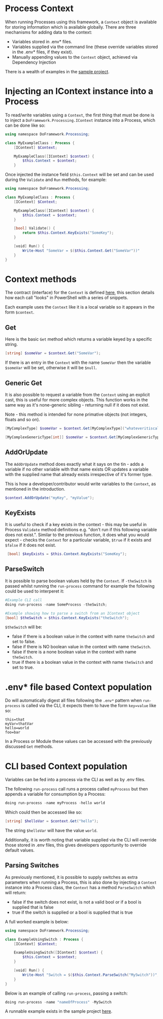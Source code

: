 # Process Context
When running Processes using this framework, a `Context` object is available for storing information which is available globally. There are three mechanisms for adding data to the context:
- Variables stored in .env* files.
- Variables supplied via the command line (these override variables stored in the .env* files, if they exist).
- Manually appending values to the `Context` object, achieved via Dependency Injection

There is a wealth of examples in the [sample project](../Sample/SampleProject).

# Injecting an IContext instance into a Process
To read/write variables using a `Context`, the first thing that must be done is to inject a `DoFramework.Processing.IContext` instance into a Process, which can be done like so:

```PowerShell
using namespace DoFramework.Processing;

class MyExampleClass : Process {
    [IContext] $Context;

    MyExampleClass([IContext] $context) {
        $this.Context = $context;
    }    
```

Once injected the instance field `$this.Context` will be set and can be used during the `Validate` and `Run` methods, for example:

```PowerShell
using namespace DoFramework.Processing;

class MyExampleClass : Process {
    [IContext] $Context;

    MyExampleClass([IContext] $context) {
        $this.Context = $context;
    }    

    [bool] Validate() {
        return $this.Context.KeyExists("SomeKey");
    }

    [void] Run() {
        Write-Host "SomeVar = $($this.Context.Get("SomeVar"))" 
    }
}
```

# Context methods
The contract (interface) for the `Context` is defined [here](../src/DoFramework/DoFramework/Processing/Context/IContext.cs), this section details how each call "looks" in PowerShell with a series of snippets.

Each example uses the `Context` like it is a local variable so it appears in the form `$context`.

## Get
Here is the basic `Get` method which returns a variable keyed by a specific string.

```PowerShell
[string] $someVar = $context.Get("SomeVar");
```

If there is an entry in the `Context` with the name `SomeVar` then the variable `$someVar` will be set, otherwise it will be `$null`.

## Generic Get
It is also possible to request a variable from the `Context` using an explicit cast, this is useful for more complex objects. This function works in the same way as it's none-generic sibling - returning null if it does not exist.

Note - this method is intended for none primative objects (not integers, floats and so on).

```PowerShell
[MyComplexType] $someVar = $context.Get[MyComplexType]("whateveritiscalled");

[MyComplexGenericType[int]] $someVar = $context.Get[MyComplexGenericType[int]]("whateveritiscalled");
```

## AddOrUpdate
The `AddOrUpdate` method does exactly what it says on the tin - adds a variable if no other variable with that name exists OR updates a variable with the supplied name that already exists irrespective of it's former type.

This is how a developer/contributor would write variables to the `Context`, as mentioned in the introduction.

```PowerShell
$context.AddOrUpdate("myKey", "myValue");
```

## KeyExists
It is useful to check if a key exists in the context - this may be useful in Process `Validate` method definitions e.g. "don't run if this following variable does not exist.". Similar to the previous function, it does what you would expect - checks the `Context` for a particular variable, `$true` if it exists and `$false` if it does not exist.

```PowerShell
 [bool] $keyExists = $this.Context.KeyExists("SomeKey");
 ```

 ## ParseSwitch
 It is possible to parse boolean values held by the `Context`. If `-theSwitch` is passed whilst running the `run-process` command for example the following could be used to interperet it:

 ```PowerShell
 #Example CLI call
 doing run-process -name SomeProcess -theSwitch;

 #Example showing how to parse a switch from an IContext object
 [bool] $theSwitch = $this.Context.KeyExists("theSwitch");
 ```

 `$theSwitch` will be:
 - false if there is a boolean value in the context with name `theSwitch` and set to false.
 - false if there is NO boolean value in the context with name `theSwitch`.
 - false if there is a none boolean value in the context with name `theSwitch`.
 - true if there is a boolean value in the context with name `theSwitch` and set to true.

 # .env* file based Context population
 Do will automatically digest all files following the `.env*` pattern when `run-process` is called via the CLI, it expects them to have the form `key=value` like so:

 ```
 this=that
 myVar=thatVar
 hello=world
 foo=bar
 ```

 In a Process or Module these values can be accessed with the previously discussed `Get` methods.

 # CLI based Context population
 Variables can be fed into a process via the CLI as well as by .env files.

 The following `run-process` call runs a process called `myProcess` but then appends a variable for consumption by a Process:

 ```PowerShell
 doing run-process -name myProcess -hello world
 ```

 Which could then be accessed like so:

```PowerShell
[string] $helloVar = $context.Get("hello");
```

The string `$helloVar` will have the value `world`.

Additionally, it is worth noting that variable supplied via the CLI will override those stored in .env files, this gives developers opportunity to override default values.

## Parsing Switches
As previously mentioned, it is possible to supply switches as extra parameters when running a Process, this is also done by injecting a `Context` instance into a Process class, the `Context` has a method `ParseSwitch` which will return:
- false if the switch does not exist, is not a valid bool or if a bool is supplied that is false
- true if the switch is supplied or a bool is supplied that is true

A full worked example is below:

```PowerShell
using namespace DoFramework.Processing;

class ExampleUsingSwitch : Process {
    [IContext] $Context;

    ExampleUsingSwitch([IContext] $context) {
        $this.Context = $context;
    }

    [void] Run() {
        Write-Host "Switch = $($this.Context.ParseSwitch("MySwitch"))";
    }
}
```

Below is an example of calling `run-process`, passing a switch:

```PowerShell
doing run-process -name "nameOfProcess" -MySwitch
```

A runnable example exists in the sample project [here](../Sample/SampleProject/Processes/Simple/DoublesANumber.ps1).